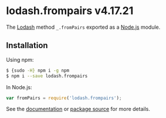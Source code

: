 # lodash.frompairs v4.17.21

The [Lodash](https://lodash.com/) method `_.fromPairs` exported as a [Node.js](https://nodejs.org/) module.

## Installation

Using npm:
```bash
$ {sudo -H} npm i -g npm
$ npm i --save lodash.frompairs
```

In Node.js:
```js
var fromPairs = require('lodash.frompairs');
```

See the [documentation](https://lodash.com/docs#fromPairs) or [package source](https://github.com/lodash/lodash/blob/4.17.21-npm-packages/lodash.frompairs) for more details.
